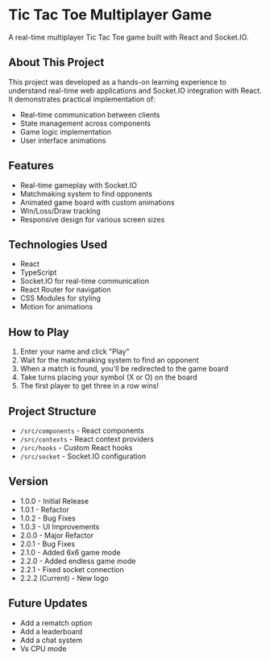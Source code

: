 # Tic Tac Toe Multiplayer Game

A real-time multiplayer Tic Tac Toe game built with React and Socket.IO.

## About This Project

This project was developed as a hands-on learning experience to understand real-time web applications and Socket.IO integration with React. It demonstrates practical implementation of:
- Real-time communication between clients
- State management across components
- Game logic implementation
- User interface animations

## Features

- Real-time gameplay with Socket.IO
- Matchmaking system to find opponents
- Animated game board with custom animations
- Win/Loss/Draw tracking
- Responsive design for various screen sizes

## Technologies Used

- React
- TypeScript
- Socket.IO for real-time communication
- React Router for navigation
- CSS Modules for styling
- Motion for animations

## How to Play

1. Enter your name and click "Play"
2. Wait for the matchmaking system to find an opponent
3. When a match is found, you'll be redirected to the game board
4. Take turns placing your symbol (X or O) on the board
5. The first player to get three in a row wins!

## Project Structure

- `/src/components` - React components
- `/src/contexts` - React context providers
- `/src/hooks` - Custom React hooks
- `/src/socket` - Socket.IO configuration

## Version
- 1.0.0 - Initial Release
- 1.0.1 - Refactor
- 1.0.2 - Bug Fixes
- 1.0.3 - UI Improvements
- 2.0.0 - Major Refactor
- 2.0.1 - Bug Fixes
- 2.1.0 - Added 6x6 game mode
- 2.2.0 - Added endless game mode
- 2.2.1 - Fixed socket connection
- 2.2.2 (Current) - New logo


## Future Updates
- Add a rematch option
- Add a leaderboard
- Add a chat system
- Vs CPU mode
